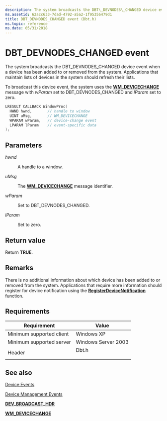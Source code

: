```yaml
---
description: The system broadcasts the DBT\_DEVNODES\_CHANGED device event when a device has been added to or removed from the system. Applications that maintain lists of devices in the system should refresh their lists.
ms.assetid: 62acc633-7dad-4792-a5a2-1f95356479d1
title: DBT_DEVNODES_CHANGED event (Dbt.h)
ms.topic: reference
ms.date: 05/31/2018
---
```


# DBT\_DEVNODES\_CHANGED event

The system broadcasts the DBT\_DEVNODES\_CHANGED device event when a device has been added to or removed from the system. Applications that maintain lists of devices in the system should refresh their lists.

To broadcast this device event, the system uses the [**WM\_DEVICECHANGE**](wm-devicechange.md) message with *wParam* set to DBT\_DEVNODES\_CHANGED and *lParam* set to zero.


```C++
LRESULT CALLBACK WindowProc(
  HWND hwnd,       // handle to window
  UINT uMsg,       // WM_DEVICECHANGE
  WPARAM wParam,   // device-change event
  LPARAM lParam    // event-specific data
);
```



## Parameters

<dl> <dt>

*hwnd* 
</dt> <dd>

A handle to a window.

</dd> <dt>

*uMsg* 
</dt> <dd>

The [**WM\_DEVICECHANGE**](wm-devicechange.md) message identifier.

</dd> <dt>

*wParam* 
</dt> <dd>

Set to DBT\_DEVNODES\_CHANGED.

</dd> <dt>

*lParam* 
</dt> <dd>

Set to zero.

</dd> </dl>

## Return value

Return **TRUE**.

## Remarks

There is no additional information about which device has been added to or removed from the system. Applications that require more information should register for device notification using the [**RegisterDeviceNotification**](/windows/desktop/api/Winuser/nf-winuser-registerdevicenotificationa) function.

## Requirements



| Requirement | Value |
|-------------------------------------|----------------------------------------------------------------------------------|
| Minimum supported client<br/> | Windows XP<br/>                                                            |
| Minimum supported server<br/> | Windows Server 2003<br/>                                                   |
| Header<br/>                   | <dl> <dt>Dbt.h</dt> </dl> |



## See also

<dl> <dt>

[Device Events](device-events.md)
</dt> <dt>

[Device Management Events](device-management-events.md)
</dt> <dt>

[**DEV\_BROADCAST\_HDR**](/windows/desktop/api/Dbt/ns-dbt-dev_broadcast_hdr)
</dt> <dt>

[**WM\_DEVICECHANGE**](wm-devicechange.md)
</dt> </dl>

 

 




